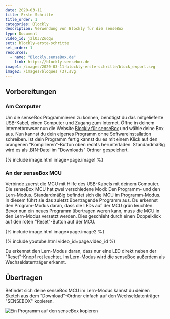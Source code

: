 ```yaml
---
date: 2020-03-11
title: Erste Schritte
title_order: 1
categories: Blockly
description: Verwendung von Blockly für die senseBox
type: Document
video_id: jzlOJ7Zuqqw
sets: blockly-erste-schritte
set_order: 1
resources:
  - name: "Blockly.senseBox.de"
    link: https://blockly.sensebox.de
image1: /images/2020-03-11-blockly-erste-schritte/block_export.svg
image2: /images/bloques (3).svg
---
```



## Vorbereitungen
### Am Computer
Um die senseBox Programmieren zu können, benötigst du das mitgelieferte USB-Kabel, einen Computer und Zugang zum Internet. 
Öffne in deinem Internetbrowser nun die Website [Blockly für senseBox](https://blockly.sensebox.de/) und wähle deine Box aus. Nun kannst du dein eigenes Programm ohne Softwareinstallation schreiben. Ist dein Programm fertig kannst du es mit einem Klick auf den orangenen "Kompilieren"-Button oben rechts herunterladen. Standardmäßig wird es als .BIN-Datei im "Downloads" Ordner gespeichert.

{% include image.html image=page.image1 %}

### An der senseBox MCU
Verbinde zuerst die MCU mit Hilfe des USB-Kabels mit deinem Computer.
Die senseBox MCU hat zwei verschiedene Modi: Den Programm- und den Lern-Modus. Standardmäßig befindet sich die MCU im Programm-Modus. In diesem führt sie das zuletzt übertragende Programm aus. Du erkennst den Program-Modus daran, dass die LEDs auf der MCU grün leuchten.
Bevor nun ein neues Programm übertragen weren kann, muss die MCU in den Lern-Modus versetzt werden. Dies geschieht durch einen Doppelklick auf den roten "Reset"-Button auf der MCU. 

{% include image.html image=page.image2 %}

{% include youtube.html video_id=page.video_id %}

Du erkennst den Lern-Modus daran, dass nur eine LED direkt neben der "Reset"-Knopf rot leuchtet. Im Lern-Modus wird die senseBox außerdem als Wechseldatenträger erkannt.

## Übertragen
Befindet sich deine senseBox MCU im Lern-Modus kannst du deinen Sketch aus dem "Download"-Ordner einfach auf den Wechseldatenträger "SENSEBOX" kopieren.

![Ein Programm auf den senseBox kopieren](https://raw.githubusercontent.com/sensebox/sensebox.github.io/Projects_basics/images/projects/BASICS/copy_to_mcu.gif)